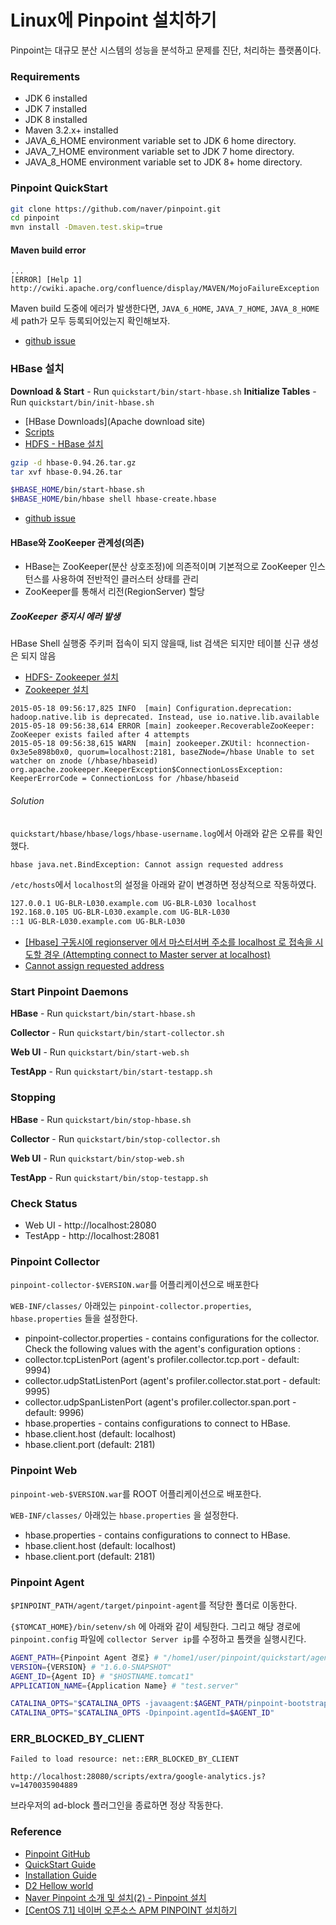 # Linux에 Pinpoint 설치하기

Pinpoint는 대규모 분산 시스템의 성능을 분석하고 문제를 진단, 처리하는 플랫폼이다.

### Requirements

* JDK 6 installed
* JDK 7 installed
* JDK 8 installed
* Maven 3.2.x+ installed
* JAVA_6_HOME environment variable set to JDK 6 home directory.
* JAVA_7_HOME environment variable set to JDK 7 home directory.
* JAVA_8_HOME environment variable set to JDK 8+ home directory.

### Pinpoint QuickStart

```bash
git clone https://github.com/naver/pinpoint.git
cd pinpoint
mvn install -Dmaven.test.skip=true
```

#### Maven build error
```
...
[ERROR] [Help 1] http://cwiki.apache.org/confluence/display/MAVEN/MojoFailureException
```

Maven build 도중에 에러가 발생한다면, ``JAVA_6_HOME``, ``JAVA_7_HOME``, ``JAVA_8_HOME`` 세 path가 모두 등록되어있는지 확인해보자.

* [github issue](https://github.com/naver/pinpoint/issues/241)

### HBase 설치

**Download & Start** - Run ``quickstart/bin/start-hbase.sh``
**Initialize Tables** - Run ``quickstart/bin/init-hbase.sh``

* [HBase Downloads](Apache download site)
* [Scripts](https://github.com/naver/pinpoint/tree/master/hbase/scripts)
* [HDFS - HBase 설치](http://develop.sunshiny.co.kr/887)

```bash
gzip -d hbase-0.94.26.tar.gz
tar xvf hbase-0.94.26.tar

$HBASE_HOME/bin/start-hbase.sh
$HBASE_HOME/bin/hbase shell hbase-create.hbase
```

* [github issue](https://github.com/naver/pinpoint/issues/1000)

#### HBase와 ZooKeeper 관계성(의존)

* HBase는 ZooKeeper(분산 상호조정)에 의존적이며 기본적으로 ZooKeeper 인스턴스를 사용하여 전반적인 클러스터 상태를 관리
* ZooKeeper를 통해서 리전(RegionServer) 할당

##### ZooKeeper 중지시 에러 발생

HBase Shell 실행중 주키퍼 접속이 되지 않을때, list 검색은 되지만 테이블 신규  생성은 되지 않음

* [HDFS- Zookeeper 설치](http://develop.sunshiny.co.kr/886)
* [Zookeeper 설치](http://blog.iotinfra.net/?p=1375)

```
2015-05-18 09:56:17,825 INFO  [main] Configuration.deprecation: hadoop.native.lib is deprecated. Instead, use io.native.lib.available
2015-05-18 09:56:38,614 ERROR [main] zookeeper.RecoverableZooKeeper: ZooKeeper exists failed after 4 attempts
2015-05-18 09:56:38,615 WARN  [main] zookeeper.ZKUtil: hconnection-0x3e5e898b0x0, quorum=localhost:2181, baseZNode=/hbase Unable to set watcher on znode (/hbase/hbaseid)
org.apache.zookeeper.KeeperException$ConnectionLossException: KeeperErrorCode = ConnectionLoss for /hbase/hbaseid
```

###### Solution

``quickstart/hbase/hbase/logs/hbase-username.log``에서 아래와 같은 오류를 확인했다.

```
hbase java.net.BindException: Cannot assign requested address
```

``/etc/hosts``에서 ``localhost``의 설정을 아래와 같이 변경하면 정상적으로 작동하였다.

```bash
127.0.0.1 UG-BLR-L030.example.com UG-BLR-L030 localhost
192.168.0.105 UG-BLR-L030.example.com UG-BLR-L030
::1 UG-BLR-L030.example.com UG-BLR-L030
```

* [[Hbase] 구동시에 regionserver 에서 마스터서버 주소를 localhost 로 접속을 시도할 경우 (Attempting connect to Master server at localhost)](http://blog.leekyoungil.com/?p=173)
* [Cannot assign requested address](http://stackoverflow.com/questions/30012822/cannot-assign-requested-address)

### Start Pinpoint Daemons

**HBase** - Run ``quickstart/bin/start-hbase.sh``

**Collector** - Run `quickstart/bin/start-collector.sh`

**Web UI** - Run `quickstart/bin/start-web.sh`

**TestApp** - Run `quickstart/bin/start-testapp.sh`

### Stopping

**HBase** - Run `quickstart/bin/stop-hbase.sh`

**Collector** - Run `quickstart/bin/stop-collector.sh`

**Web UI** - Run `quickstart/bin/stop-web.sh`

**TestApp** - Run `quickstart/bin/stop-testapp.sh`

### Check Status

* Web UI - http://localhost:28080
* TestApp - http://localhost:28081

### Pinpoint Collector

```pinpoint-collector-$VERSION.war```를 어플리케이션으로 배포한다

``WEB-INF/classes/`` 아래있는 ``pinpoint-collector.properties``, ``hbase.properties`` 들을 설정한다.

* pinpoint-collector.properties - contains configurations for the collector. Check the following values with the agent's configuration options :
 * collector.tcpListenPort (agent's profiler.collector.tcp.port - default: 9994)
 * collector.udpStatListenPort (agent's profiler.collector.stat.port - default: 9995)
 * collector.udpSpanListenPort (agent's profiler.collector.span.port - default: 9996)
* hbase.properties - contains configurations to connect to HBase.
 * hbase.client.host (default: localhost)
 * hbase.client.port (default: 2181)

### Pinpoint Web

```pinpoint-web-$VERSION.war```를 ROOT 어플리케이션으로 배포한다.

``WEB-INF/classes/`` 아래있는 ``hbase.properties`` 을 설정한다.

* hbase.properties - contains configurations to connect to HBase.
 * hbase.client.host (default: localhost)
 * hbase.client.port (default: 2181)

### Pinpoint Agent

``$PINPOINT_PATH/agent/target/pinpoint-agent``를 적당한 폴더로 이동한다.

``{$TOMCAT_HOME}/bin/setenv/sh`` 에 아래와 같이 세팅한다. 그리고 해당 경로에 ``pinpoint.config`` 파일에 ``collector Server ip``를 수정하고 톰캣을 실행시킨다.

```bash
AGENT_PATH={Pinpoint Agent 경로} # "/home1/user/pinpoint/quickstart/agent/target/pinpoint-agent"
VERSION={VERSION} # "1.6.0-SNAPSHOT"
AGENT_ID={Agent ID} # "$HOSTNAME.tomcat1"
APPLICATION_NAME={Application Name} # "test.server"

CATALINA_OPTS="$CATALINA_OPTS -javaagent:$AGENT_PATH/pinpoint-bootstrap-$VERSION.jar"
CATALINA_OPTS="$CATALINA_OPTS -Dpinpoint.agentId=$AGENT_ID"
```



### ERR_BLOCKED_BY_CLIENT

```
Failed to load resource: net::ERR_BLOCKED_BY_CLIENT

http://localhost:28080/scripts/extra/google-analytics.js?v=1470035904889
```

브라우저의 ad-block 플러그인을 종료하면 정상 작동한다.

### Reference

* [Pinpoint GitHub](https://github.com/naver/pinpoint)
* [QuickStart Guide](https://github.com/naver/pinpoint/blob/master/quickstart/README.md)
* [Installation Guide](https://github.com/naver/pinpoint/blob/master/doc/installation.md)
* [D2 Hellow world](http://d2.naver.com/helloworld/1194202)
* [Naver Pinpoint 소개 및 설치(2) - Pinpoint 설치](http://dev2.prompt.co.kr/34)
* [[CentOS 7.1] 네이버 오픈소스 APM PINPOINT 설치하기](http://ifmkl.tistory.com/265)

